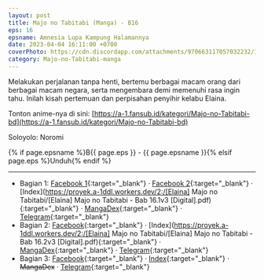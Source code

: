 ```yaml
---
layout: post
title: Majo no Tabitabi (Manga) - B16
eps: 16
epsname: Amnesia Lupa Kampung Halamannya
date: 2023-04-04 16:11:00 +0700
coverPhoto: https://cdn.discordapp.com/attachments/970663117057032232/1088093915430780948/123.png
category: Majo-no-Tabitabi-manga
---
```


Melakukan perjalanan tanpa henti, bertemu berbagai macam orang dari berbagai macam negara, serta mengembara demi memenuhi rasa ingin tahu. Inilah kisah pertemuan dan perpisahan penyihir kelabu Elaina.

Tonton anime-nya di sini: [https://a-1.fansub.id/kategori/Majo-no-Tabitabi-bd](https://a-1.fansub.id/kategori/Majo-no-Tabitabi-bd)

Soloyolo: Noromi

{% if page.epsname %}B{{ page.eps }} - {{ page.epsname }}{% elsif page.eps %}Unduh{% endif %}

---
- Bagian 1: [Facebook 1](https://www.facebook.com/a1fansub/posts/pfbid02ZW5xZRShMfVijfrnR1fBwe1C5uc3RnwuB4ugAhFNtUyZViQ1MgAi31XtzWTNFdGBl){:target="_blank"} &middot; [Facebook 2](https://www.facebook.com/a1fansub/posts/pfbid02Q4d5XDC6sZ1tJjJJmvzwycAJ9zgjQ8hoJJfWdf1WMXFV9x3ASXuJKCZKiLHtgaVPl){:target="_blank"} &middot; [Index](https://proyek.a-1ddl.workers.dev/2:/[Elaina] Majo no Tabitabi/[Elaina] Majo no Tabitabi - Bab 16.1v3 [Digital].pdf){:target="_blank"} &middot; [MangaDex](https://mangadex.org/chapter/23291078-a142-44b9-870e-49fddf68f230){:target="_blank"} &middot; [Telegram](https://t.me/a1fansubweeklies/265){:target="_blank"}
- Bagian 2: [Facebook](https://www.facebook.com/a1fansub/posts/pfbid026ekrj9A8EjKtTvebqBEBqoBnWR4AyULdUT4nnRLWtDDVgxWdxCeb6ncSabyAijXSl){:target="_blank"} &middot; [Index](https://proyek.a-1ddl.workers.dev/2:/[Elaina] Majo no Tabitabi/[Elaina] Majo no Tabitabi - Bab 16.2v3 [Digital].pdf){:target="_blank"} &middot; [MangaDex](https://mangadex.org/chapter/33ed8299-108d-4ceb-a3c9-c981d2f698f6){:target="_blank"} &middot; [Telegram](https://t.me/a1fansubweeklies/266){:target="_blank"}
- Bagian 3: [Facebook](https://www.facebook.com/a1fansub/posts/pfbid034NwTeXw66uShtzK9zV4Xbzn1eAsGiVs1NNoWhMHCs8Akt3jVoTFuYYW33GZ2tmcLl){:target="_blank"} &middot; [Index](https://bit.ly/elainabab16-3){:target="_blank"} &middot; ~~MangaDex~~ &middot; [Telegram](https://t.me/a1fansubweeklies/267){:target="_blank"}